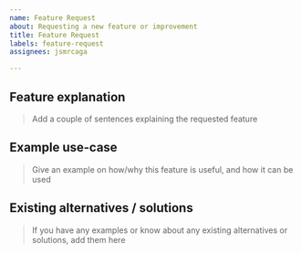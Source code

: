 ```yaml
---
name: Feature Request
about: Requesting a new feature or improvement
title: Feature Request
labels: feature-request
assignees: jsmrcaga

---
```


## Feature explanation

> Add a couple of sentences explaining the requested feature

## Example use-case

> Give an example on how/why this feature is useful, and how it can be used

## Existing alternatives / solutions

> If you have any examples or know about any existing alternatives or solutions,
> add them here
